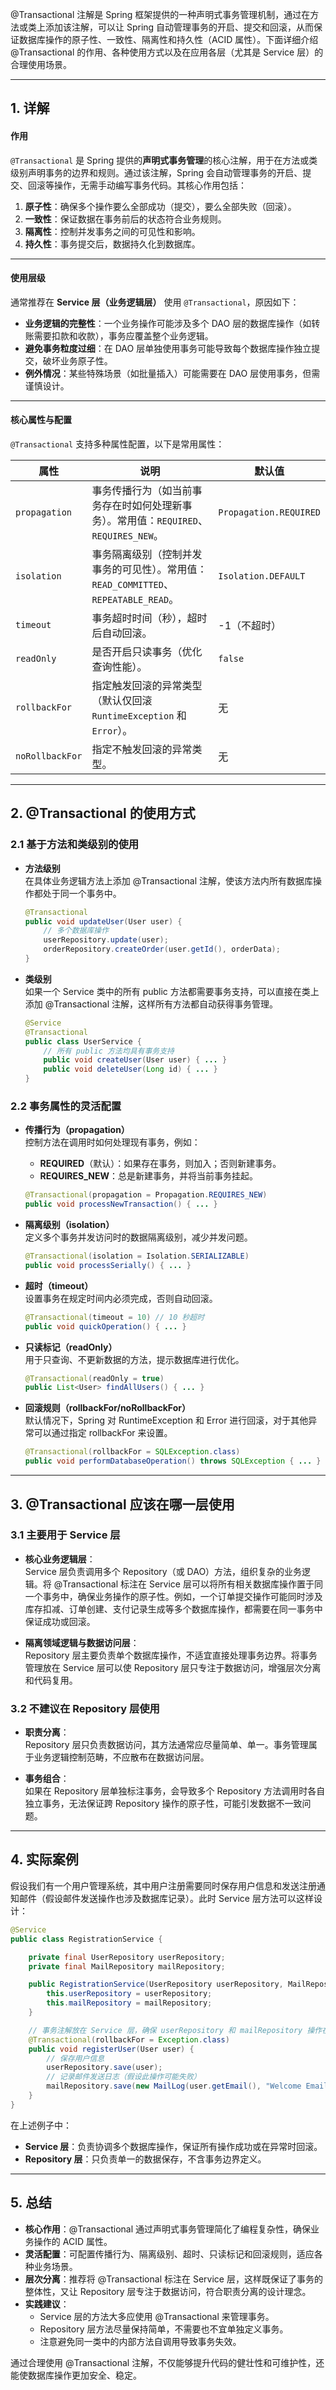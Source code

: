 @Transactional 注解是 Spring 框架提供的一种声明式事务管理机制，通过在方法或类上添加该注解，可以让 Spring 自动管理事务的开启、提交和回滚，从而保证数据库操作的原子性、一致性、隔离性和持久性（ACID 属性）。下面详细介绍 @Transactional 的作用、各种使用方式以及在应用各层（尤其是 Service 层）的合理使用场景。

---

## 1. 详解

#### **作用**
`@Transactional` 是 Spring 提供的**声明式事务管理**的核心注解，用于在方法或类级别声明事务的边界和规则。通过该注解，Spring 会自动管理事务的开启、提交、回滚等操作，无需手动编写事务代码。其核心作用包括：
1. **原子性**：确保多个操作要么全部成功（提交），要么全部失败（回滚）。
2. **一致性**：保证数据在事务前后的状态符合业务规则。
3. **隔离性**：控制并发事务之间的可见性和影响。
4. **持久性**：事务提交后，数据持久化到数据库。

---

#### **使用层级**
通常推荐在 **Service 层（业务逻辑层）** 使用 `@Transactional`，原因如下：
- **业务逻辑的完整性**：一个业务操作可能涉及多个 DAO 层的数据库操作（如转账需要扣款和收款），事务应覆盖整个业务逻辑。
- **避免事务粒度过细**：在 DAO 层单独使用事务可能导致每个数据库操作独立提交，破坏业务原子性。
- **例外情况**：某些特殊场景（如批量插入）可能需要在 DAO 层使用事务，但需谨慎设计。

---

#### **核心属性与配置**
`@Transactional` 支持多种属性配置，以下是常用属性：

| 属性              | 说明                                                         | 默认值                    |
| --------------- | ---------------------------------------------------------- | ---------------------- |
| `propagation`   | 事务传播行为（如当前事务存在时如何处理新事务）。常用值：`REQUIRED`、`REQUIRES_NEW`。     | `Propagation.REQUIRED` |
| `isolation`     | 事务隔离级别（控制并发事务的可见性）。常用值：`READ_COMMITTED`、`REPEATABLE_READ`。 | `Isolation.DEFAULT`    |
| `timeout`       | 事务超时时间（秒），超时后自动回滚。                                         | -1（不超时）                |
| `readOnly`      | 是否开启只读事务（优化查询性能）。                                          | `false`                |
| `rollbackFor`   | 指定触发回滚的异常类型（默认仅回滚 `RuntimeException` 和 `Error`）。           | 无                      |
| `noRollbackFor` | 指定不触发回滚的异常类型。                                              | 无                      |

---

## 2. @Transactional 的使用方式

### 2.1 基于方法和类级别的使用

- **方法级别**  
    在具体业务逻辑方法上添加 @Transactional 注解，使该方法内所有数据库操作都处于同一个事务中。
    
    ```java
    @Transactional
    public void updateUser(User user) {
        // 多个数据库操作
        userRepository.update(user);
        orderRepository.createOrder(user.getId(), orderData);
    }
    ```
    
- **类级别**  
    如果一个 Service 类中的所有 public 方法都需要事务支持，可以直接在类上添加 @Transactional 注解，这样所有方法都自动获得事务管理。
    
    ```java
    @Service
    @Transactional
    public class UserService {
        // 所有 public 方法均具有事务支持
        public void createUser(User user) { ... }
        public void deleteUser(Long id) { ... }
    }
    ```
    

### 2.2 事务属性的灵活配置

- **传播行为（propagation）**  
    控制方法在调用时如何处理现有事务，例如：
    
    - **REQUIRED**（默认）：如果存在事务，则加入；否则新建事务。
    - **REQUIRES_NEW**：总是新建事务，并将当前事务挂起。
    
    ```java
    @Transactional(propagation = Propagation.REQUIRES_NEW)
    public void processNewTransaction() { ... }
    ```
    
- **隔离级别（isolation）**  
    定义多个事务并发访问时的数据隔离级别，减少并发问题。
    
    ```java
    @Transactional(isolation = Isolation.SERIALIZABLE)
    public void processSerially() { ... }
    ```
    
- **超时（timeout）**  
    设置事务在规定时间内必须完成，否则自动回滚。
    
    ```java
    @Transactional(timeout = 10) // 10 秒超时
    public void quickOperation() { ... }
    ```
    
- **只读标记（readOnly）**  
    用于只查询、不更新数据的方法，提示数据库进行优化。
    
    ```java
    @Transactional(readOnly = true)
    public List<User> findAllUsers() { ... }
    ```
    
- **回滚规则（rollbackFor/noRollbackFor）**  
    默认情况下，Spring 对 RuntimeException 和 Error 进行回滚，对于其他异常可以通过指定 rollbackFor 来设置。
    
    ```java
    @Transactional(rollbackFor = SQLException.class)
    public void performDatabaseOperation() throws SQLException { ... }
    ```
    

---

## 3. @Transactional 应该在哪一层使用

### 3.1 主要用于 Service 层

- **核心业务逻辑层**：  
    Service 层负责调用多个 Repository（或 DAO）方法，组织复杂的业务逻辑。将 @Transactional 标注在 Service 层可以将所有相关数据库操作置于同一个事务中，确保业务操作的原子性。例如，一个订单提交操作可能同时涉及库存扣减、订单创建、支付记录生成等多个数据库操作，都需要在同一事务中保证成功或回滚。
    
- **隔离领域逻辑与数据访问层**：  
    Repository 层主要负责单个数据库操作，不适宜直接处理事务边界。将事务管理放在 Service 层可以使 Repository 层只专注于数据访问，增强层次分离和代码复用。
    

### 3.2 不建议在 Repository 层使用

- **职责分离**：  
    Repository 层只负责数据访问，其方法通常应尽量简单、单一。事务管理属于业务逻辑控制范畴，不应散布在数据访问层。
    
- **事务组合**：  
    如果在 Repository 层单独标注事务，会导致多个 Repository 方法调用时各自独立事务，无法保证跨 Repository 操作的原子性，可能引发数据不一致问题。
    

---

## 4. 实际案例

假设我们有一个用户管理系统，其中用户注册需要同时保存用户信息和发送注册通知邮件（假设邮件发送操作也涉及数据库记录）。此时 Service 层方法可以这样设计：

```java
@Service
public class RegistrationService {

    private final UserRepository userRepository;
    private final MailRepository mailRepository;

    public RegistrationService(UserRepository userRepository, MailRepository mailRepository) {
        this.userRepository = userRepository;
        this.mailRepository = mailRepository;
    }

    // 事务注解放在 Service 层，确保 userRepository 和 mailRepository 操作在同一事务中执行
    @Transactional(rollbackFor = Exception.class)
    public void registerUser(User user) {
        // 保存用户信息
        userRepository.save(user);
        // 记录邮件发送日志（假设此操作可能失败）
        mailRepository.save(new MailLog(user.getEmail(), "Welcome Email"));
    }
}
```

在上述例子中：

- **Service 层**：负责协调多个数据库操作，保证所有操作成功或在异常时回滚。
- **Repository 层**：只负责单一的数据保存，不含事务边界定义。

---

## 5. 总结

- **核心作用**：@Transactional 通过声明式事务管理简化了编程复杂性，确保业务操作的 ACID 属性。
- **灵活配置**：可配置传播行为、隔离级别、超时、只读标记和回滚规则，适应各种业务场景。
- **层次分离**：推荐将 @Transactional 标注在 Service 层，这样既保证了事务的整体性，又让 Repository 层专注于数据访问，符合职责分离的设计理念。
- **实践建议**：
    - Service 层的方法大多应使用 @Transactional 来管理事务。
    - Repository 层方法尽量保持简单，不需要也不宜单独定义事务。
    - 注意避免同一类中的内部方法自调用导致事务失效。

通过合理使用 @Transactional 注解，不仅能够提升代码的健壮性和可维护性，还能使数据库操作更加安全、稳定。